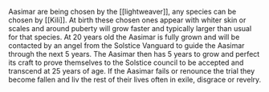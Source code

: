 Aasimar are being chosen by the [[lightweaver]], any species can be chosen by [[Kili]]. At birth these chosen ones appear with whiter skin or scales and around puberty will grow faster and typically larger than usual for that species. At 20 years old the Aasimar is fully grown and will be contacted by an angel from the Solstice Vanguard to guide the Aasimar through the next 5 years. The Aasimar then has 5 years to grow and perfect its craft to prove themselves to the Solstice council to be accepted and transcend at 25 years of age. If the Aasimar fails or renounce the trial they become fallen and liv the rest of their lives often in exile, disgrace or revelry.